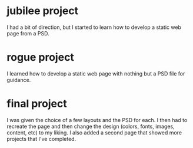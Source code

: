 
# jubilee project
I had a bit of direction, but I started to learn how to develop a static web page from a PSD.

# rogue project
I learned how to develop a static web page with nothing but a PSD file for guidance.

# final project
I was given the choice of a few layouts and the PSD for each. I then had to recreate the page and then change the design (colors, fonts, images, content, etc) to my liking. I also added a second page that showed more projects that I've completed.

